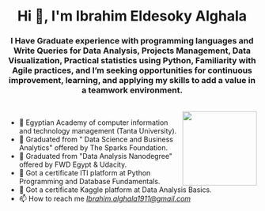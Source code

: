
<h1 align="center">Hi 👋, I'm Ibrahim Eldesoky  Alghala</h1>
<h3 align="center"> I Have Graduate experience with programming languages and Write Queries for Data Analysis, Projects Management, Data Visualization, Practical statistics using Python, Familiarity with Agile practices, and I’m seeking opportunities for continuous improvement, learning, and applying my skills to add a value in a teamwork environment.</h3>



<br>
<img align="right" src="https://user-images.githubusercontent.com/63050133/156676671-d5b2e362-97d4-4404-9447-dd71ddfea82f.gif" width = 150px/>

- :school: Egyptian Academy of computer information and technology management (Tanta University).
- 🌱 Graduated from " Data Science and Business Analytics" offered by The Sparks Foundation.
- 🌱 Graduated from "Data Analysis Nanodegree" offered by FWD Egypt & Udacity.
- 🌱 Got a certificate ITI platform at Python Programming and Database Fundamentals.
- 🌱 Got a certificate Kaggle platform at Data Analysis Basics.
- 📫 How to reach me *Ibrahim.alghala1911@gmail.com*
